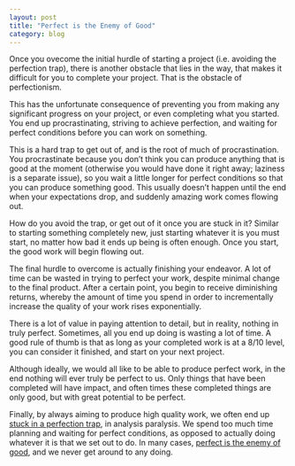 ```yaml
---
layout: post
title: "Perfect is the Enemy of Good"
category: blog
---
```


Once you ovecome the initial hurdle of starting a project (i.e. avoiding the perfection trap), there is another obstacle that lies in the way, that makes it difficult for you to complete your project. That is the obstacle of perfectionism.

This has the unfortunate consequence of preventing you from making any significant progress on your project, or even completing what you started. You end up procrastinating, striving to achieve perfection, and waiting for perfect conditions before you can work on something.

This is a hard trap to get out of, and is the root of much of procrastination. You procrastinate because you don’t think you can produce anything that is good at the moment (otherwise you would have done it right away; laziness is a separate issue), so you wait a little longer for perfect conditions so that you can produce something good. This usually doesn’t happen until the end when your expectations drop, and suddenly amazing work comes flowing out.

How do you avoid the trap, or get out of it once you are stuck in it? Similar to starting something completely new, just starting whatever it is you must start, no matter how bad it ends up being is often enough. Once you start, the good work will begin flowing out.

The final hurdle to overcome is actually finishing your endeavor. A lot of time can be wasted in trying to perfect your work, despite minimal change to the final product. After a certain point, you begin to receive diminishing returns, whereby the amount of time you spend in order to incrementally increase the quality of your work rises exponentially.

There is a lot of value in paying attention to detail, but in reality, nothing in truly perfect. Sometimes, all you end up doing is wasting a lot of time. A good rule of thumb is that as long as your completed work is at a 8/10 level, you can consider it finished, and start on your next project.

Although ideally, we would all like to be able to produce perfect work, in the end nothing will ever truly be perfect to us. Only things that have been completed will have impact, and often times these completed things are only good, but with great potential to be perfect.



Finally, by always aiming to produce high quality work, we often end up [stuck in a perfection trap](https://hungryminds.quora.com/Avoiding-The-Perfection-Trap), in analysis paralysis. We spend too much time planning and waiting for perfect conditions, as opposed to actually doing whatever it is that we set out to do. In many cases, [perfect is the enemy of good](https://hungryminds.quora.com/Perfect-is-the-Enemy-of-Good), and we never get around to any doing.
